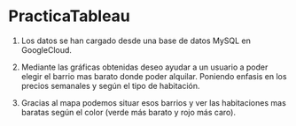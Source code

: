 # PracticaTableau

1. Los datos se han cargado desde una base de datos MySQL en GoogleCloud.

2. Mediante las gráficas obtenidas deseo ayudar a un usuario a poder elegir el barrio mas barato donde poder alquilar. Poniendo enfasis en los precios semanales y según el tipo de habitación.

3. Gracias al mapa podemos situar esos barrios y ver las habitaciones mas baratas según el color (verde más barato y rojo más caro).
